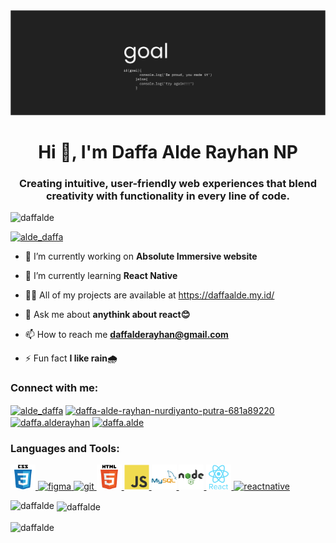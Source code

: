 <img src="./assets/header.png" alt="image" />
<h1 align="center">Hi 👋, I'm Daffa Alde Rayhan NP</h1>
<h3 align="center">Creating intuitive, user-friendly web experiences that blend creativity with functionality in every line of code.</h3>


<p align="left"> <img src="https://komarev.com/ghpvc/?username=daffalde&label=Profile%20views&color=0e75b6&style=flat" alt="daffalde" /> </p>

<p align="left"> <a href="https://twitter.com/alde_daffa" target="blank"><img src="https://img.shields.io/twitter/follow/alde_daffa?logo=twitter&style=for-the-badge" alt="alde_daffa" /></a> </p>

- 🔭 I’m currently working on **Absolute Immersive website**

- 🌱 I’m currently learning **React Native**

- 👨‍💻 All of my projects are available at https://daffaalde.my.id/

- 💬 Ask me about **anythink about react😊**

- 📫 How to reach me **daffalderayhan@gmail.com**

- ⚡ Fun fact **I like rain🌧️**

<h3 align="left">Connect with me:</h3>
<p align="left">
<a href="https://twitter.com/alde_daffa" target="blank"><img align="center" src="https://raw.githubusercontent.com/rahuldkjain/github-profile-readme-generator/master/src/images/icons/Social/twitter.svg" alt="alde_daffa" height="30" width="40" /></a>
<a href="https://www.linkedin.com/in/daffa-alde/" target="blank"><img align="center" src="https://raw.githubusercontent.com/rahuldkjain/github-profile-readme-generator/master/src/images/icons/Social/linked-in-alt.svg" alt="daffa-alde-rayhan-nurdiyanto-putra-681a89220" height="30" width="40" /></a>
<a href="https://fb.com/daffa.alderayhan" target="blank"><img align="center" src="https://raw.githubusercontent.com/rahuldkjain/github-profile-readme-generator/master/src/images/icons/Social/facebook.svg" alt="daffa.alderayhan" height="30" width="40" /></a>
<a href="https://instagram.com/daffa.alde" target="blank"><img align="center" src="https://raw.githubusercontent.com/rahuldkjain/github-profile-readme-generator/master/src/images/icons/Social/instagram.svg" alt="daffa.alde" height="30" width="40" /></a>
</p>

<h3 align="left">Languages and Tools:</h3>
<p align="left"> <a href="https://www.w3schools.com/css/" target="_blank" rel="noreferrer"> <img src="https://raw.githubusercontent.com/devicons/devicon/master/icons/css3/css3-original-wordmark.svg" alt="css3" width="40" height="40"/> </a> <a href="https://www.figma.com/" target="_blank" rel="noreferrer"> <img src="https://www.vectorlogo.zone/logos/figma/figma-icon.svg" alt="figma" width="40" height="40"/> </a> <a href="https://git-scm.com/" target="_blank" rel="noreferrer"> <img src="https://www.vectorlogo.zone/logos/git-scm/git-scm-icon.svg" alt="git" width="40" height="40"/> </a> <a href="https://www.w3.org/html/" target="_blank" rel="noreferrer"> <img src="https://raw.githubusercontent.com/devicons/devicon/master/icons/html5/html5-original-wordmark.svg" alt="html5" width="40" height="40"/> </a> <a href="https://developer.mozilla.org/en-US/docs/Web/JavaScript" target="_blank" rel="noreferrer"> <img src="https://raw.githubusercontent.com/devicons/devicon/master/icons/javascript/javascript-original.svg" alt="javascript" width="40" height="40"/> </a> <a href="https://www.mysql.com/" target="_blank" rel="noreferrer"> <img src="https://raw.githubusercontent.com/devicons/devicon/master/icons/mysql/mysql-original-wordmark.svg" alt="mysql" width="40" height="40"/> </a> <a href="https://nodejs.org" target="_blank" rel="noreferrer"> <img src="https://raw.githubusercontent.com/devicons/devicon/master/icons/nodejs/nodejs-original-wordmark.svg" alt="nodejs" width="40" height="40"/> </a> <a href="https://reactjs.org/" target="_blank" rel="noreferrer"> <img src="https://raw.githubusercontent.com/devicons/devicon/master/icons/react/react-original-wordmark.svg" alt="react" width="40" height="40"/> </a> <a href="https://reactnative.dev/" target="_blank" rel="noreferrer"> <img src="https://reactnative.dev/img/header_logo.svg" alt="reactnative" width="40" height="40"/> </a> </p>

<p><img align="left" src="https://github-readme-stats.vercel.app/api/top-langs?username=daffalde&show_icons=true&locale=en&layout=compact" alt="daffalde" /></p>

<p>&nbsp;<img align="center" src="https://github-readme-stats.vercel.app/api?username=daffalde&show_icons=true&locale=en" alt="daffalde" /></p>

<p><img align="center" src="https://github-readme-streak-stats.herokuapp.com/?user=daffalde&" alt="daffalde" /></p>
